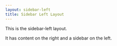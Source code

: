 ```yaml
---
layout: sidebar-left
title: Sidebar Left Layout
---
```

This is the sidebar-left layout.

It has content on the right and a sidebar on the left.